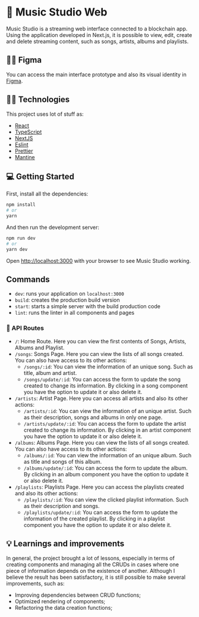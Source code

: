 # 📝 Music Studio Web  
Music Studio is a streaming web interface connected to a blockchain app. Using the application developed in Next.js, it is possible to view, edit, create and delete streaming content, such as songs, artists, albums and playlists.

## 👩‍💻 Figma

You can access the main interface prototype and also its visual identity in [Figma](https://www.figma.com/file/5ckeYEVARTGtidz7KuhumM/Music-Streaming-App?type=design&node-id=6%3A5&mode=design&t=XKQ2Qi44ziGLTRuI-1).

## 👩‍💻 Technologies

This project uses lot of stuff as:

- [React](https://react.dev/)
- [TypeScript](https://www.typescriptlang.org/)
- [NextJS](https://nextjs.org/)
- [Eslint](https://eslint.org/)
- [Prettier](https://prettier.io/)
- [Mantine](https://mantine.dev/)

## 💻 Getting Started

First, install all the dependencies: 

```bash
npm install
# or
yarn 
```

And then run the development server:

```bash
npm run dev
# or
yarn dev
```

Open [http://localhost:3000](http://localhost:3000) with your browser to see Music Studio working.

## Commands

- `dev`: runs your application on `localhost:3000`
- `build`: creates the production build version
- `start`: starts a simple server with the build production code
- `lint`: runs the linter in all components and pages

### 💠 API Routes

 - `/`: Home Route. Here you can view the first contents of Songs, Artists, Albums and Playlist. 
 - `/songs`: Songs Page. Here you can view the lists of all songs created. You can also have access to its other actions:
   -  `/songs/:id`: You can view the information of an unique song. Such as title, album and artist.
   -  `/songs/update/:id`: You can access the form to update the song created to change its information.
   By clicking in a song component you have the option to update it or also delete it.
 - `/artists`: Artist Page. Here you can access all artists and also its other actions:
   -  `/artists/:id`: You can view the information of an unique artist. Such as their description, songs and albums in only one page.
   -  `/artists/update/:id`: You can access the form to update the artist created to change its information.
   By clicking in an artist component you have the option to update it or also delete it.
 - `/albums`: Albums Page. Here you can view the lists of all songs created. You can also have access to its other actions:
   -  `/albums/:id`: You can view the information of an unique album. Such as title and songs of this album.
   -  `/albums/update/:id`: You can access the form to update the album.
    By clicking in an album component you have the option to update it or also delete it.
 - `/playlists`: Playlists Page. Here you can access the playlists created and also its other actions:
   -  `/playlists/:id`: You can view the clicked playlist information. Such as their description and songs.
   -  `/playlists/update/:id`: You can access the form to update the information of the created playlist.
   By clicking in a playlist component you have the option to update it or also delete it.

## 💡 Learnings and improvements

In general, the project brought a lot of lessons, especially in terms of creating components and managing all the CRUDs in cases where one piece of information depends on the existence of another. Although I believe the result has been satisfactory, it is still possible to make several improvements, such as:

- Improving dependencies between CRUD functions;
- Optimized rendering of components;
- Refactoring the data creation functions;

